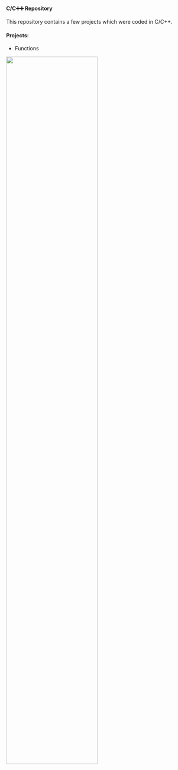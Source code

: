 <h4>C/C➕➕ Repository</h4>

This repository contains a few projects which were coded in C/C++.

<h4>Projects:</h4>

<p>
<ul>
<li>Functions</li>
</ul>
<img src= "https://github.com/thaycn/CPP/blob/main/Functions/Functions.gif" width="70%"/>
